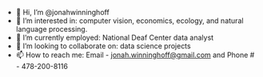 - 👋 Hi, I’m @jonahwinninghoff
- 👀 I’m interested in: computer vision, economics, ecology, and natural language processing.
- 🌱 I’m currently employed: National Deaf Center data analyst
- 💞️ I’m looking to collaborate on: data science projects
- 📫 How to reach me: Email - jonah.winninghoff@gmail.com and Phone # - 478-200-8116

<!---
jonahwinninghoff/jonahwinninghoff is a ✨ special ✨ repository because its `README.md` (this file) appears on your GitHub profile.
You can click the Preview link to take a look at your changes.
--->
